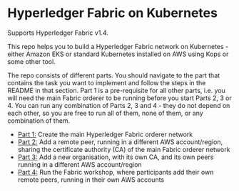 # Hyperledger Fabric on Kubernetes

Supports Hyperledger Fabric v1.4.

This repo helps you to build a Hyperledger Fabric network on Kubernetes - either Amazon EKS or standard Kubernetes installed on
AWS using Kops or some other tool.

The repo consists of different parts. You should navigate to the part that contains the task you want to implement and 
follow the steps in the README in that section. Part 1 is a pre-requisite for all other parts, i.e. you will need the
main Fabric orderer to be running before you start Parts 2, 3 or 4. You can run any combination of Parts 2, 3 and 4 - they
do not depend on each other, so you are free to run all of them, none of them, or any combination of them.

* [Part 1:](fabric-main/README.md) Create the main Hyperledger Fabric orderer network
* [Part 2:](remote-peer/README.md) Add a remote peer, running in a different AWS account/region, sharing the certificate authority (CA) of the main Fabric orderer network
* [Part 3:](remote-org/README.md) Add a new organisation, with its own CA, and its own peers running in a different AWS account/region
* [Part 4:](workshop-remote-peer/README.md) Run the Fabric workshop, where participants add their own remote peers, running in their own AWS accounts
